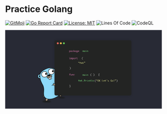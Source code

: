 # Practice Golang

[![GitMoji](https://img.shields.io/badge/Gitmoji-%F0%9F%8E%A8%20-FFDD67.svg)](https://gitmoji.dev)
[![Go Report Card](https://goreportcard.com/badge/github.com/UltiRequiem/pratice-golang-platzi)](https://goreportcard.com/report/github.com/UltiRequiem/pratice-golang-platzi)
[![License: MIT](https://img.shields.io/badge/License-MIT-blue.svg)](https://opensource.org/licenses/MIT)
![Lines Of Code](https://img.shields.io/tokei/lines/github.com/UltiRequiem/pratice-golang-platzi?color=blue&label=Total%20Lines)
![CodeQL](https://github.com/UltiRequiem/pratice-golang-platzi/workflows/CodeQL/badge.svg)

![Cover](./assets/cover.png)

